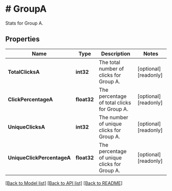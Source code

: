 # # GroupA
Stats for Group A.

## Properties 


Name | Type | Description | Notes
------------ | ------------- | ------------- | -------------
**TotalClicksA**| **int32** | The total number of clicks for Group A.  | [optional] [readonly]
**ClickPercentageA**| **float32** | The percentage of total clicks for Group A.  | [optional] [readonly]
**UniqueClicksA**| **int32** | The number of unique clicks for Group A.  | [optional] [readonly]
**UniqueClickPercentageA**| **float32** | The percentage of unique clicks for Group A.  | [optional] [readonly]


[[Back to Model list]](../../README.md#models) [[Back to API list]](../../README.md#endpoints) [[Back to README]](../../README.md)

